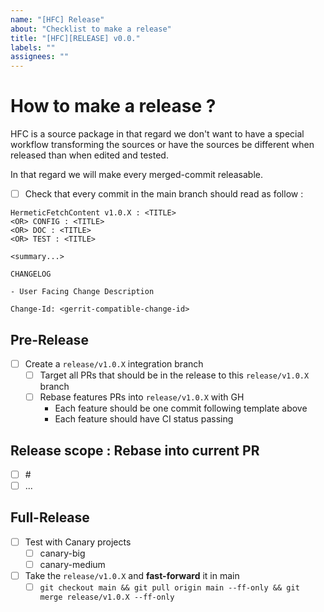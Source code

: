 ```yaml
---
name: "[HFC] Release"
about: "Checklist to make a release"
title: "[HFC][RELEASE] v0.0."
labels: ""
assignees: ""
---
```


# How to make a release ?
HFC is a source package in that regard we don't want to have a special workflow transforming the sources or have the sources be different when released than when edited and tested.

In that regard we will make every merged-commit releasable.

- [ ] Check that every commit in the main branch should read as follow : 

```
HermeticFetchContent v1.0.X : <TITLE>
<OR> CONFIG : <TITLE>
<OR> DOC : <TITLE>
<OR> TEST : <TITLE>

<summary...>

CHANGELOG

- User Facing Change Description

Change-Id: <gerrit-compatible-change-id>
```

## Pre-Release
- [ ] Create a `release/v1.0.X` integration branch
  - [ ] Target all PRs that should be in the release to this `release/v1.0.X` branch
  - [ ] Rebase features PRs into `release/v1.0.X` with GH
    - Each feature should be one commit following template above
    - Each feature should have CI status passing

## Release scope : Rebase into current PR
- [ ] #<PR-NUMBER>
- [ ] ...

## Full-Release
- [ ] Test with Canary projects
  - [ ] canary-big
  - [ ] canary-medium
- [ ] Take the `release/v1.0.X` and **fast-forward** it in main
    - [ ] `git checkout main && git pull origin main --ff-only && git merge release/v1.0.X --ff-only` 